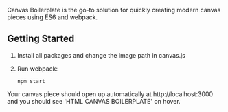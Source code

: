 Canvas Boilerplate is the go-to solution for quickly creating modern canvas pieces using ES6 and webpack.

## Getting Started
1.  Install all packages and change the image path in canvas.js
3.  Run webpack:

        npm start

Your canvas piece should open up automatically at http://localhost:3000 and you should see 'HTML CANVAS BOILERPLATE' on hover.
